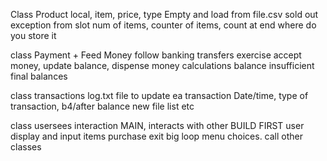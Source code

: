 Class Product
    local, item, price, type
    Empty and load from file.csv
    sold out exception
    from slot
    num of items, counter of items, count at end
    where do you store it


class Payment + Feed Money 
        follow banking transfers exercise
        accept money, update balance, dispense money
        calculations
        balance insufficient 
        final balances

class transactions 
        log.txt file to update ea transaction
        Date/time, type of transaction, b4/after balance
        new file list etc

class usersees interaction MAIN, interacts with other BUILD FIRST
     user display and input
     items
     purchase
     exit 
        big loop menu choices. call other classes
        

